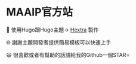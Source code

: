 # MAAIP官方站

🐣 使用Hugo跟Hugo主題→ [Hextra](https://github.com/imfing/hextra) 製作

🌐 謝謝主題開發者提供簡易模板可以快速上手

😃 很喜歡或者有幫助的話請給我的Github一個STAR⭐
